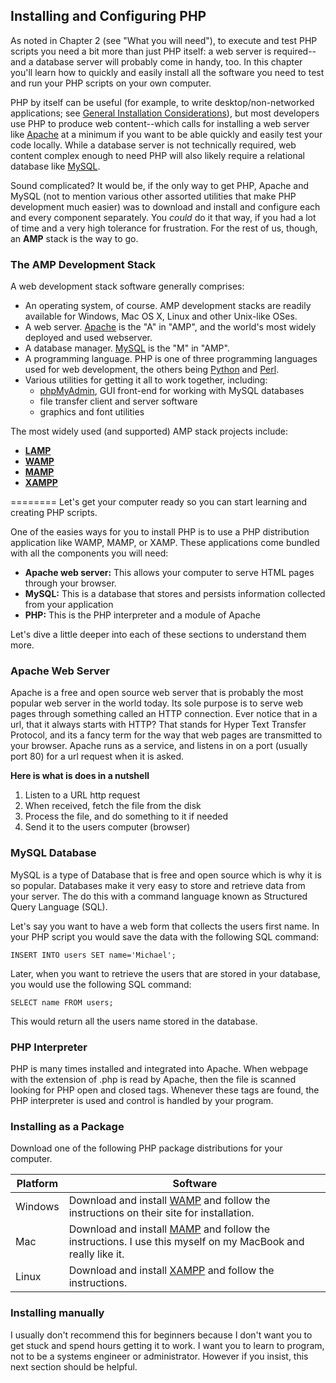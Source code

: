 ## Installing and Configuring PHP

As noted in Chapter 2 (see "What you will need"), to execute and test PHP scripts you need a bit more than just PHP itself: a web server is required--and a database server will probably come in handy, too. In this chapter you'll learn how to quickly and easily install all the software you need to test and run your PHP scripts on your own computer.

PHP by itself can be useful (for example, to write desktop/non-networked applications; see [General Installation Considerations](http://www.php.net/manual/en/install.general.php)), but most developers use PHP to produce web content--which calls for installing a web server like [Apache](http://httpd.apache.org/) at a minimum if you want to be able quickly and easily test your code locally. While a database server is not technically required, web content complex enough to need PHP will also likely require a relational database like [MySQL](http://www.mysql.com/).

Sound complicated? It would be, if the only way to get PHP, Apache and MySQL (not to mention various other assorted utilities that make PHP development much easier) was to download and install and configure each and every component separately. You *could* do it that way, if you had a lot of time and a very high tolerance for frustration. For the rest of us, though, an **AMP** stack is the way to go.


### The AMP Development Stack

A web development stack software generally comprises:

- An operating system, of course. AMP development stacks are readily available for Windows, Mac OS X, Linux and other Unix-like OSes.
- A web server. [Apache](http://www.mysql.com/) is the "A" in "AMP", and the world's most widely deployed and used webserver.
- A database manager. [MySQL](http://www.mysql.com/) is the "M" in "AMP".
- A programming language. PHP is one of three programming languages used for web development, the others being [Python](http://www.python.org/) and [Perl](http://www.perl.org/).
- Various utilities for getting it all to work together, including:
  - [phpMyAdmin](http://www.phpmyadmin.net/), GUI front-end for working with MySQL databases
  - file transfer client and server software
  - graphics and font utilities

The most widely used (and supported) AMP stack projects include:

- **[LAMP]()**
- **[WAMP]()**
- **[MAMP]()**
- **[XAMPP]()**



========
Let's get your computer ready so you can start learning and creating PHP scripts.

One of the easies ways for you to install PHP is to use a PHP distribution application like WAMP, MAMP, or XAMP. These applications come bundled with all the components you will need:

- **Apache web server:** This allows your computer to serve HTML pages through your browser.
- **MySQL:** This is a database that stores and persists information collected from your application
- **PHP:** This is the PHP interpreter and a module of Apache 

Let's dive a little deeper into each of these sections to understand them more.

### Apache Web Server
Apache is a free and open source web server that is probably the most popular web server in the world today. Its sole purpose is to serve web pages through something called an HTTP connection. Ever notice that in a url, that it always starts with HTTP? That stands for Hyper Text Transfer Protocol, and its a fancy term for the way that web pages are transmitted to your browser. Apache runs as a service, and listens in on a port (usually port 80) for a url request when it is asked.

**Here is what is does in a nutshell**

1. Listen to a URL http request 
2. When received, fetch the file from the disk
3. Process the file, and do something to it if needed
4. Send it to the users computer (browser)

### MySQL Database
MySQL is a type of Database that is free and open source which is why it is so popular. Databases make it very easy to store and retrieve data from your server. The do this with a command language known as Structured Query Language (SQL).

Let's say you want to have a web form that collects the users first name. In your PHP script you would save the data with the following SQL command:

	INSERT INTO users SET name='Michael';  
	
Later, when you want to retrieve the users that are stored in your database, you would use the following SQL command:

	SELECT name FROM users;	

This would return all the users name stored in the database.

### PHP Interpreter
PHP is many times installed and integrated into Apache. When webpage with the extension of .php is read by Apache, then the file is scanned looking for PHP open and closed tags. Whenever these tags are found, the PHP interpreter is used and control is handled by your program.

### Installing as a Package
Download one of the following PHP package distributions for your computer.

|Platform|Software|
|-|-|
|Windows|Download and install [WAMP](http://www.wampserver.com/en) and follow the instructions on their site for installation.|
|Mac|Download and install [MAMP](http://www.mamp.info/en) and follow the instructions. I use this myself on my MacBook and really like it.|
|Linux|Download and install [XAMPP](http://www.apachefriends.org/en/xampp.html) and follow the instructions.|

### Installing manually
I usually don't recommend this for beginners because I don't want you to get stuck and spend hours getting it to work. I want you to learn to program, not to be a systems engineer or administrator. However if you insist, this next section should be helpful.
